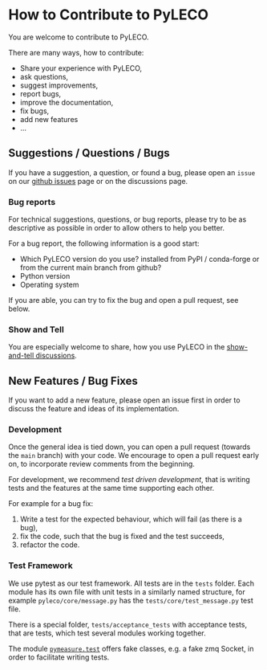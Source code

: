# How to Contribute to PyLECO

You are welcome to contribute to PyLECO.

There are many ways, how to contribute:
- Share your experience with PyLECO,
- ask questions,
- suggest improvements,
- report bugs,
- improve the documentation,
- fix bugs,
- add new features
- ...


## Suggestions / Questions / Bugs

If you have a suggestion, a question, or found a bug, please open an `issue` on our [github issues](https://github.com/pymeasure/pyleco/issues) page or on the discussions page.

### Bug reports

For technical suggestions, questions, or bug reports, please try to be as descriptive as possible in order to allow others to help you better.

For a bug report, the following information is a good start:
- Which PyLECO version do you use? installed from PyPI / conda-forge or from the current main branch from github?
- Python version
- Operating system

If you are able, you can try to fix the bug and open a pull request, see below.

### Show and Tell

You are especially welcome to share, how you use PyLECO in the [show-and-tell discussions](https://github.com/pymeasure/pyleco/discussions/categories/show-and-tell).


## New Features / Bug Fixes

If you want to add a new feature, please open an issue first in order to discuss the feature and ideas of its implementation.

### Development

Once the general idea is tied down, you can open a pull request (towards the `main` branch) with your code.
We encourage to open a pull request early on, to incorporate review comments from the beginning.

For development, we recommend _test driven development_, that is writing tests and the features at the same time supporting each other.

For example for a bug fix:
1. Write a test for the expected behaviour, which will fail (as there is a bug),
2. fix the code, such that the bug is fixed and the test succeeds,
3. refactor the code.

### Test Framework

We use pytest as our test framework.
All tests are in the `tests` folder.
Each module has its own file with unit tests in a similarly named structure, for example `pyleco/core/message.py` has the `tests/core/test_message.py` test file.

There is a special folder, `tests/acceptance_tests` with acceptance tests, that are tests, which test several modules working together.

The module [`pymeasure.test`](pyleco/test.py) offers fake classes, e.g. a fake zmq Socket, in order to facilitate writing tests.

